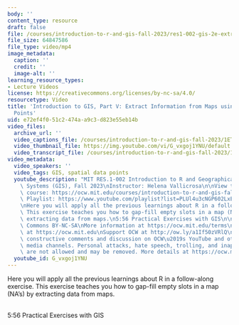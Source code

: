 ```yaml
---
body: ''
content_type: resource
draft: false
file: /courses/introduction-to-r-and-gis-fall-2023/res1-002-gis-2e-extraction-info-from-maps_360p_16_9.mp4
file_size: 64847586
file_type: video/mp4
image_metadata:
  caption: ''
  credit: ''
  image-alt: ''
learning_resource_types:
- Lecture Videos
license: https://creativecommons.org/licenses/by-nc-sa/4.0/
resourcetype: Video
title: 'Introduction to GIS, Part V: Extract Information from Maps using Spatial Data
  Points'
uid: e72ef4f0-51c2-474a-a9c3-d823e55eb14b
video_files:
  archive_url: ''
  video_captions_file: /courses/introduction-to-r-and-gis-fall-2023/1ETd5GLsQCsGjh4ViB5EwCJzLOPCO6uVF_transcript.webvtt
  video_thumbnail_file: https://img.youtube.com/vi/G_vxgoj1YNU/default.jpg
  video_transcript_file: /courses/introduction-to-r-and-gis-fall-2023/1ETd5GLsQCsGjh4ViB5EwCJzLOPCO6uVF_transcript.pdf
video_metadata:
  video_speakers: ''
  video_tags: GIS, spatial data points
  youtube_description: "MIT RES.1-002 Introduction to R and Geographical Information\
    \ Systems (GIS), Fall 2023\nInstructor: Helena Vallicrosa\n\nView the complete\
    \ course: https://ocw.mit.edu/courses/introduction-to-r-and-gis-fall-2023/\nYouTube\
    \ Playlist: https://www.youtube.com/playlist?list=PLUl4u3cNGP602LxEgWcCyo89B2Q-zg8gm\n\
    \nHere you will apply all the previous learnings about R in a follow along exercise.\
    \ This exercise teaches you how to gap-fill empty slots in a map (NA\u2019s) by\
    \ extracting data from maps.\n5:56 Practical Exercises with GIS\n\nLicense: Creative\
    \ Commons BY-NC-SA\nMore information at https://ocw.mit.edu/terms\nMore courses\
    \ at https://ocw.mit.edu\nSupport OCW at http://ow.ly/a1If50zVRlQ\n\nWe encourage\
    \ constructive comments and discussion on OCW\u2019s YouTube and other social\
    \ media channels. Personal attacks, hate speech, trolling, and inappropriate comments\
    \ are not allowed and may be removed. More details at https://ocw.mit.edu/comments.\n"
  youtube_id: G_vxgoj1YNU
---
```

Here you will apply all the previous learnings about R in a follow-along exercise. This exercise teaches you how to gap-fill empty slots in a map (NA’s) by extracting data from maps.    
 

5:56 Practical Exercises with GIS